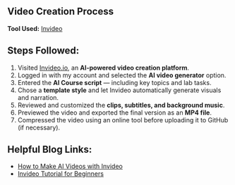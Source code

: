 ## Video Creation Process

**Tool Used:** [Invideo](https://invideo.io)

## Steps Followed:
1. Visited [Invideo.io](https://invideo.io), an **AI-powered video creation platform**.  
2. Logged in with my account and selected the **AI video generator** option.  
3. Entered the **AI Course script** — including key topics and lab tasks.  
4. Chose a **template style** and let Invideo automatically generate visuals and narration.  
5. Reviewed and customized the **clips, subtitles, and background music**.  
6. Previewed the video and exported the final version as an **MP4 file**.  
7. Compressed the video using an online tool before uploading it to GitHub (if necessary).

## Helpful Blog Links:
- [How to Make AI Videos with Invideo](https://invideo.io/blog/ai-video-generator/)
- [Invideo Tutorial for Beginners](https://invideo.io/blog/how-to-make-videos/)
